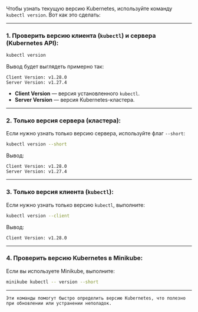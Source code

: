 
Чтобы узнать текущую версию Kubernetes, используйте команду `kubectl version`. Вот как это сделать:

---

### 1. **Проверить версию клиента (`kubectl`) и сервера (Kubernetes API):**
   ```bash
   kubectl version
   ```

   Вывод будет выглядеть примерно так:
   ```
   Client Version: v1.28.0
   Server Version: v1.27.4
   ```

   - **Client Version** — версия установленного `kubectl`.
   - **Server Version** — версия Kubernetes-кластера.

---

### 2. **Только версия сервера (кластера):**
   Если нужно узнать только версию сервера, используйте флаг `--short`:
   ```bash
   kubectl version --short
   ```

   Вывод:
   ```
   Client Version: v1.28.0
   Server Version: v1.27.4
   ```

---

### 3. **Только версия клиента (`kubectl`):**
   Если нужно узнать только версию `kubectl`, выполните:
   ```bash
   kubectl version --client
   ```

   Вывод:
   ```
   Client Version: v1.28.0
   ```

---

### 4. **Проверить версию Kubernetes в Minikube:**
   Если вы используете Minikube, выполните:
   ```bash
   minikube kubectl -- version --short
   ```

---

	Эти команды помогут быстро определить версию Kubernetes, что полезно при обновлении или устранении неполадок.